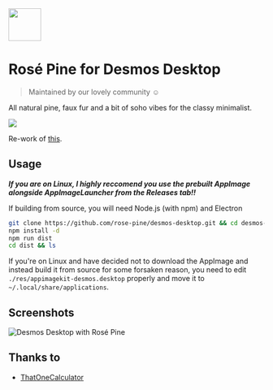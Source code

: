 <img src="https://github.com/rose-pine/rose-pine-theme/raw/main/assets/icon.png" width="64" />

# Rosé Pine for Desmos Desktop

> Maintained by our lovely community ☺️

All natural pine, faux fur and a bit of soho vibes for the classy minimalist.

[![](https://img.shields.io/badge/Rosé%20Pine%20Theme-191724)](https://github.com/rose-pine/rose-pine-theme)

Re-work of [this](https://github.com/DingShizhe/Desmos-Desktop).

## Usage

***If you are on Linux, I highly reccomend you use the prebuilt AppImage alongside AppImageLauncher from the Releases tab!!***

If building from source, you will need Node.js (with npm) and Electron

```sh
git clone https://github.com/rose-pine/desmos-desktop.git && cd desmos-desktop
npm install -d
npm run dist
cd dist && ls 
```

If you're on Linux and have decided not to download the AppImage and instead build it from source for some forsaken reason, you need to edit `./res/appimagekit-desmos.desktop` properly and move it to `~/.local/share/applications`.


## Screenshots

![Desmos Desktop with Rosé Pine](https://i.imgur.com/ui3AKxn.png)

## Thanks to 

- [ThatOneCalculator](https://github.com/thatonecalculator)
